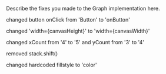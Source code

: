 Describe the fixes you made to the Graph implementation here.

changed button onClick from 'Button' to 'onButton'

changed 'width={canvasHeight}' to 'width={canvasWidth}'

changed xCount from '4' to '5' and yCount from '3' to '4'

removed stack.shift()

changed hardcoded fillstyle to 'color'